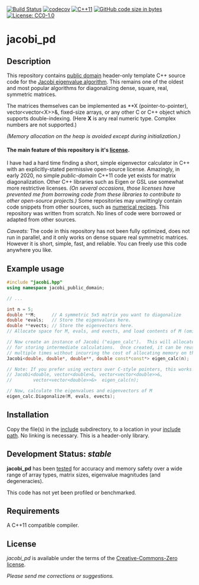 [![Build Status](https://travis-ci.org/jewettaij/jacobi_pd.svg?branch=master)](https://travis-ci.org/jewettaij/jacobi_pd.svg?branch=master)
[![codecov](https://codecov.io/gh/jewettaij/jacobi_pd/branch/master/graph/badge.svg)](https://codecov.io/gh/jewettaij/jacobi_pd)
[![C++11](https://img.shields.io/badge/C%2B%2B-11-blue.svg)](https://isocpp.org/std/the-standard)
[![GitHub code size in bytes](https://img.shields.io/github/languages/code-size/jewettaij/jacobi_pd)]()
[![License: CC0-1.0](https://licensebuttons.net/l/zero/1.0/88x31.png)](https://creativecommons.org/publicdomain/zero/1.0/)


jacobi_pd
===========

## Description

This repository contains
[public domain](https://creativecommons.org/publicdomain/zero/1.0/)
header-only template C++ source code for the
[Jacobi eigenvalue algorithm](https://en.wikipedia.org/wiki/Jacobi_eigenvalue_algorithm).
This remains one of the oldest and most popular algorithms for
diagonalizing dense, square, real, symmetric matrices.

The matrices themselves can be implemented as \*\*X (pointer-to-pointer),
vector\<vector\<X\>\>&, fixed-size arrays,
or any other C or C++ object which supports double-indexing.
(Here **X** is any real numeric type.  Complex numbers are not supported.)

*(Memory allocation on the heap is avoided except during initialization.)*


#### The main feature of this repository is it's [license](LICENSE.md).

I have had a hard time finding a short, simple eigenvector calculator
in C++ with an explicitly-stated permissive open-source license.
Amazingly, in early 2020, no simple *public-domain*
C++11 code yet exists for matrix diagonalization.
Other C++ libraries such as Eigen or GSL use somewhat more restrictive licenses.
*(On several occasions, those licenses have prevented me from borrowing code
from these libraries to contribute to other open-source projects.)*  Some
repositories may unwittingly contain code snippets from other sources, such as
[numerical recipes](http://mingus.as.arizona.edu/~bjw/software/boycottnr.html).
This repository was written from scratch.  No lines of code were borrowed
or adapted from other sources.



*Caveats:* The code in this repository has not been fully optimized,
does not run in parallel,
and it only works on dense square real symmetric matrices.
However it is short, simple, fast, and reliable.
You can freely use this code anywhere you like.


##  Example usage

```cpp
#include "jacobi.hpp"
using namespace jacobi_public_domain;

// ...

int n = 5;
double **M;      // A symmetric 5x5 matrix you want to diagonalize
double *evals;   // Store the eigenvalues here.
double **evects; // Store the eigenvectors here.
// Allocate space for M, evals, and evects, and load contents of M (omitted)...

// Now create an instance of Jacobi ("eigen_calc").  This will allocate space
// for storing intermediate calculations.  Once created, it can be reused
// multiple times without incurring the cost of allocating memory on the heap.
Jacobi<double, double*, double**, double const*const*> eigen_calc(n);

// Note: If you prefer using vectors over C-style pointers, this works also:
// Jacobi<double, vector<double>&, vector<vector<double>>&,
//        vector<vector<double>>&>  eigen_calc(n);

// Now, calculate the eigenvalues and eigenvectors of M
eigen_calc.Diagonalize(M, evals, evects);
```

## Installation

Copy the file(s) in the [include](include) subdirectory,
to a location in your
[include path](https://www.rapidtables.com/code/linux/gcc/gcc-i.html).
No linking is necessary.
This is a header-only library.

## Development Status: *stable*

**jacobi_pd** has been
[tested](.travis.yml)
for accuracy and memory safety
over a wide range of array types, matrix sizes,
eigenvalue magnitudes (and degeneracies).

This code has not yet been profiled or benchmarked.

## Requirements

A C++11 compatible compiler.

## License

*jacobi_pd* is available under the terms of the [Creative-Commons-Zero license](LICENSE.md).

*Please send me corrections or suggestions.*

